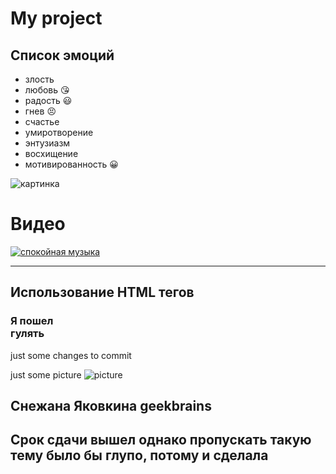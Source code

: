 # My project
## Список эмоций
* злость
* любовь :kissing_heart:
* радость :smiley:
* гнев :persevere:
* счастье
* умиротворение
* энтузиазм
* восхищение
* мотивированность :grinning:


![картинка](https://berez.org/uploads/posts/2020-03/1584418352_s1200.jpg)

# Видео
[![спокойная музыка](https://www.shkolazhizni.ru/img/content/i187/187867_or.jpg)](https://www.youtube.com/watch?v=S7U8ExhCK50)

---
## Использование HTML тегов
### **Я пошел <br> гулять**

just some changes to commit

just some picture ![picture](https://encrypted-tbn0.gstatic.com/images?q=tbn:ANd9GcTVGrESCMkVUvLxa0JZO99Ecw8Yl9rjvD823w2Fst7efp2OtwVOdonKEuxTK0p8C624RXk&usqp=CAU)

Снежана Яковкина geekbrains
---
Срок сдачи вышел однако пропускать такую тему было бы глупо, потому и сделала
---